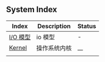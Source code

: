 ## System Index



| Index                                 | Description  | Status |
| ------------------------------------- | ------------ | ------ |
| [I/O 模型](/docs/Core/System/IO.md)   |  io 模型     | -      |
| [Kernel](/docs/Core/System/Kernel.md) | 操作系统内核 | __     |
|                                       |              |        |

